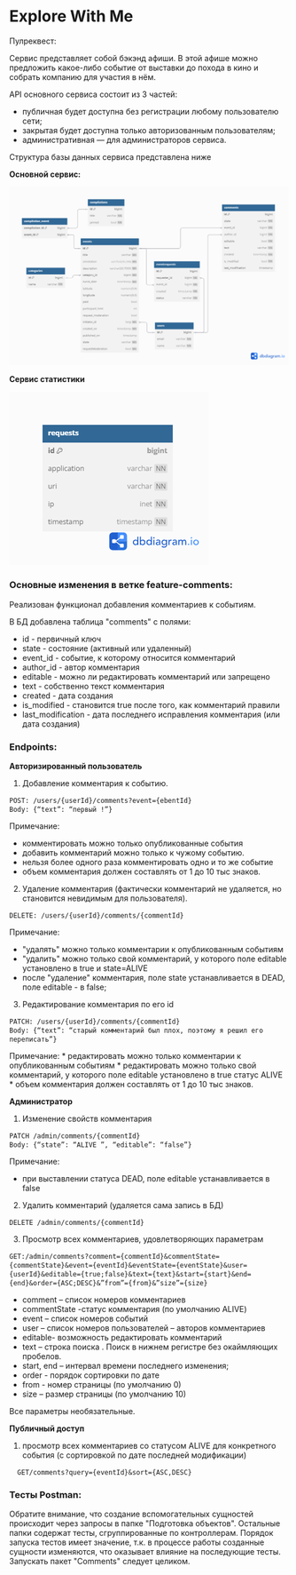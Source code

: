 # Explore With Me
Пулреквест:  

Сервис представляет собой бэкэнд афиши. В этой афише можно предложить какое-либо событие от выставки до похода в кино и собрать компанию для участия в нём.

API основного сервиса состоит из 3 частей:
* публичная будет доступна без регистрации любому пользователю сети;
* закрытая будет доступна только авторизованным пользователям;
* административная — для администраторов сервиса.

Структура базы данных сервиса представлена ниже

**Основной сервис:**

![main service schema](/ewm-service/src/main/resources/schema.png)

**Сервис статистики**

![stat service schema](/statistics/service/src/main/resources/schema.png)

### Основные изменения в ветке feature-comments:
Реализован функционал добавления комментариев к событиям. 

В БД добавлена таблица "comments" c полями:
*  id - первичный ключ
*  state - состояние (активный или удаленный)
*  event_id - событие, к которому относится комментарий
*  author_id - автор комментария 
*  editable - можно ли редактировать комментарий или запрещено
*  text - собственно текст комментария
*  created - дата создания
*  is_modified - становится true после того, как комментарий правили
*  last_modification - дата последнего исправления комментария (или дата создания)

### Endpoints:

**Авторизированный пользователь**

  1) Добавление комментария к событию.

    POST: /users/{userId}/comments?event={ebentId}
    Body: {“text”: “первый !”}
Примечание: 
*	комментировать можно только опубликованные события
*	добавить комментарий можно только  к чужому событию.
*   нельзя более одного раза комментировать одно и то же событие
*	объем комментария должен составлять от 1 до 10 тыс знаков.

  2) Удаление комментария (фактически комментарий не удаляется, но становится невидимым для пользователя).

    DELETE: /users/{userId}/comments/{commentId}
        
Примечание:
*	"удалять" можно только комментарии к опубликованным событиям
*	"удалить" можно только свой комментарий, у которого поле editable установлено в true и state=ALIVE
*    после "удаление" комментария, поле state устанавливается в DEAD, поле editable - в false;

  3) Редактирование комментария по его id
      
    PATCH: /users/{userId}/comments/{commentId} 
    Body: {“text”: “старый комментарий был плох, поэтому я решил его переписать”}

Примечание:
      *	редактировать можно только комментарии к опубликованным событиям
      *	редактировать можно только свой комментарий, у которого поле editable установлено в true статус ALIVE
      *	объем комментария должен составлять от 1 до 10 тыс знаков.

**Администратор**

  1) Изменение свойств комментария

    PATCH /admin/comments/{commentId}
    Body: {“state”: “ALIVE ”, “editable”: “false”}

  Примечание:
   * при выставлении статуса DEAD, поле editable устанавливается в false

  2) Удалить комментарий (удаляется сама запись в БД)

    DELETE /admin/comments/{commentId}

  3) Просмотр всех комментариев, удовлетворяющих параметрам

    GET:/admin/comments?comment={commentId}&commentState={commentState}&event={eventId}&eventState={eventState}&user={userId}&editable={true;false}&text={text}&start={start}&end={end}&order={ASC;DESC}&”from”={from}&”size”={size}
   *	comment – список номеров комментариев
   *	commentState -статус комментария (по умолчанию ALIVE)
   *	event – список номеров событий
   *	user – список номеров пользователей – авторов комментариев
   *	editable- возможность редактировать комментарий
   *	text – строка поиска . Поиск в нижнем регистре без окаймляющих пробелов.
   *	start, end – интервал времени последнего изменения;
   *	order   - порядок сортировки по дате
   *	from  - номер страницы (по умолчанию 0)
   *	size – размер страницы (по умолчанию 10)
   
   Все параметры необязательные.

**Публичный доступ**

  1)	просмотр всех комментариев со статусом ALIVE для конкретного события (с сортировкой по дате последней модификации)
 
      GET/comments?query={eventId}&sort={ASC,DESC}

### Тесты Postman:
Обратите внимание, что создание вспомогательных сущностей происходит через запросы в папке "Подготовка объектов". 
Остальные папки содержат тесты, сгруппированные по контроллерам.
Порядок запуска тестов имеет значение, т.к. в процессе работы созданные сущности изменяются, что оказывает влияние на последующие тесты. 
Запускать пакет "Comments" следует целиком. 